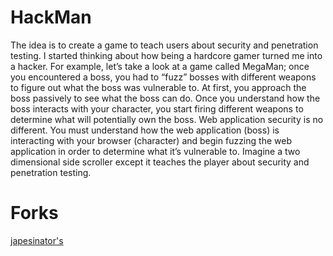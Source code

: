 HackMan
=======

The idea is to create a game to teach users about security and penetration testing. I started thinking about how being a hardcore gamer turned me into a hacker. For example, let’s take a look at a game called MegaMan; once you encountered a boss, you had to “fuzz” bosses with different weapons to figure out what the boss was vulnerable to. At first, you approach the boss passively to see what the boss can do. Once you understand how the boss interacts with your character, you start firing different weapons to determine what will potentially own the boss. Web application security is no different. You must understand how the web application (boss) is interacting with your browser (character) and begin fuzzing the web application in order to determine what it’s vulnerable to. Imagine a two dimensional side scroller except it teaches the player about security and penetration testing.

Forks
======
[japesinator's](github.com/japesinator/HackMan)
